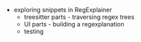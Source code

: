 - exploring snippets in RegExplainer
  - treesitter parts - traversing regex trees
  - UI parts - building a regexplanation
  - testing 
